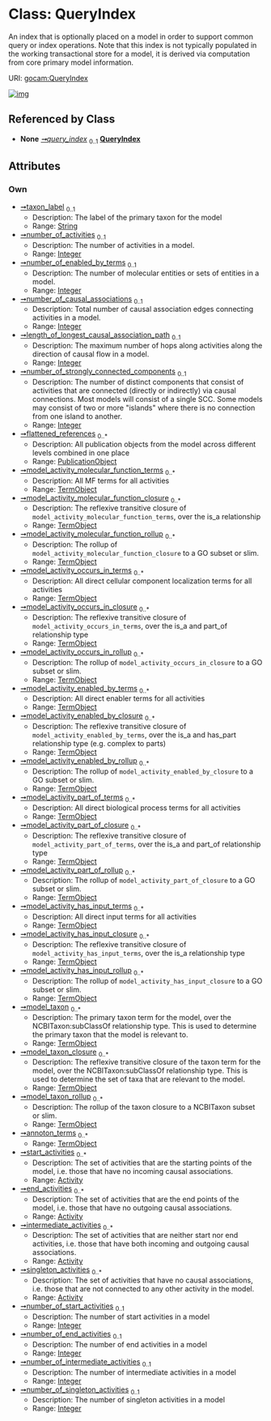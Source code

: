 
# Class: QueryIndex

An index that is optionally placed on a model in order to support common query or index operations. Note that this index is not typically populated in the working transactional store for a model, it is derived via computation from core primary model information.

URI: [gocam:QueryIndex](https://w3id.org/gocam/QueryIndex)


[![img](https://yuml.me/diagram/nofunky;dir:TB/class/[TermObject],[Activity]<singleton_activities%200..*-%20[QueryIndex&#124;taxon_label:string%20%3F;number_of_activities:integer%20%3F;number_of_enabled_by_terms:integer%20%3F;number_of_causal_associations:integer%20%3F;length_of_longest_causal_association_path:integer%20%3F;number_of_strongly_connected_components:integer%20%3F;number_of_start_activities:integer%20%3F;number_of_end_activities:integer%20%3F;number_of_intermediate_activities:integer%20%3F;number_of_singleton_activities:integer%20%3F],[Activity]<intermediate_activities%200..*-%20[QueryIndex],[Activity]<end_activities%200..*-%20[QueryIndex],[Activity]<start_activities%200..*-%20[QueryIndex],[TermObject]<annoton_terms%200..*-++[QueryIndex],[TermObject]<model_taxon_rollup%200..*-++[QueryIndex],[TermObject]<model_taxon_closure%200..*-++[QueryIndex],[TermObject]<model_taxon%200..*-++[QueryIndex],[TermObject]<model_activity_has_input_rollup%200..*-++[QueryIndex],[TermObject]<model_activity_has_input_closure%200..*-++[QueryIndex],[TermObject]<model_activity_has_input_terms%200..*-++[QueryIndex],[TermObject]<model_activity_part_of_rollup%200..*-++[QueryIndex],[TermObject]<model_activity_part_of_closure%200..*-++[QueryIndex],[TermObject]<model_activity_part_of_terms%200..*-++[QueryIndex],[TermObject]<model_activity_enabled_by_rollup%200..*-++[QueryIndex],[TermObject]<model_activity_enabled_by_closure%200..*-++[QueryIndex],[TermObject]<model_activity_enabled_by_terms%200..*-++[QueryIndex],[TermObject]<model_activity_occurs_in_rollup%200..*-++[QueryIndex],[TermObject]<model_activity_occurs_in_closure%200..*-++[QueryIndex],[TermObject]<model_activity_occurs_in_terms%200..*-++[QueryIndex],[TermObject]<model_activity_molecular_function_rollup%200..*-++[QueryIndex],[TermObject]<model_activity_molecular_function_closure%200..*-++[QueryIndex],[TermObject]<model_activity_molecular_function_terms%200..*-++[QueryIndex],[PublicationObject]<flattened_references%200..*-++[QueryIndex],[Model]++-%20query_index%200..1>[QueryIndex],[PublicationObject],[Model],[Activity])](https://yuml.me/diagram/nofunky;dir:TB/class/[TermObject],[Activity]<singleton_activities%200..*-%20[QueryIndex&#124;taxon_label:string%20%3F;number_of_activities:integer%20%3F;number_of_enabled_by_terms:integer%20%3F;number_of_causal_associations:integer%20%3F;length_of_longest_causal_association_path:integer%20%3F;number_of_strongly_connected_components:integer%20%3F;number_of_start_activities:integer%20%3F;number_of_end_activities:integer%20%3F;number_of_intermediate_activities:integer%20%3F;number_of_singleton_activities:integer%20%3F],[Activity]<intermediate_activities%200..*-%20[QueryIndex],[Activity]<end_activities%200..*-%20[QueryIndex],[Activity]<start_activities%200..*-%20[QueryIndex],[TermObject]<annoton_terms%200..*-++[QueryIndex],[TermObject]<model_taxon_rollup%200..*-++[QueryIndex],[TermObject]<model_taxon_closure%200..*-++[QueryIndex],[TermObject]<model_taxon%200..*-++[QueryIndex],[TermObject]<model_activity_has_input_rollup%200..*-++[QueryIndex],[TermObject]<model_activity_has_input_closure%200..*-++[QueryIndex],[TermObject]<model_activity_has_input_terms%200..*-++[QueryIndex],[TermObject]<model_activity_part_of_rollup%200..*-++[QueryIndex],[TermObject]<model_activity_part_of_closure%200..*-++[QueryIndex],[TermObject]<model_activity_part_of_terms%200..*-++[QueryIndex],[TermObject]<model_activity_enabled_by_rollup%200..*-++[QueryIndex],[TermObject]<model_activity_enabled_by_closure%200..*-++[QueryIndex],[TermObject]<model_activity_enabled_by_terms%200..*-++[QueryIndex],[TermObject]<model_activity_occurs_in_rollup%200..*-++[QueryIndex],[TermObject]<model_activity_occurs_in_closure%200..*-++[QueryIndex],[TermObject]<model_activity_occurs_in_terms%200..*-++[QueryIndex],[TermObject]<model_activity_molecular_function_rollup%200..*-++[QueryIndex],[TermObject]<model_activity_molecular_function_closure%200..*-++[QueryIndex],[TermObject]<model_activity_molecular_function_terms%200..*-++[QueryIndex],[PublicationObject]<flattened_references%200..*-++[QueryIndex],[Model]++-%20query_index%200..1>[QueryIndex],[PublicationObject],[Model],[Activity])

## Referenced by Class

 *  **None** *[➞query_index](model__query_index.md)*  <sub>0..1</sub>  **[QueryIndex](QueryIndex.md)**

## Attributes


### Own

 * [➞taxon_label](queryIndex__taxon_label.md)  <sub>0..1</sub>
     * Description: The label of the primary taxon for the model
     * Range: [String](types/String.md)
 * [➞number_of_activities](queryIndex__number_of_activities.md)  <sub>0..1</sub>
     * Description: The number of activities in a model.
     * Range: [Integer](types/Integer.md)
 * [➞number_of_enabled_by_terms](queryIndex__number_of_enabled_by_terms.md)  <sub>0..1</sub>
     * Description: The number of molecular entities or sets of entities in a model.
     * Range: [Integer](types/Integer.md)
 * [➞number_of_causal_associations](queryIndex__number_of_causal_associations.md)  <sub>0..1</sub>
     * Description: Total number of causal association edges connecting activities in a model.
     * Range: [Integer](types/Integer.md)
 * [➞length_of_longest_causal_association_path](queryIndex__length_of_longest_causal_association_path.md)  <sub>0..1</sub>
     * Description: The maximum number of hops along activities along the direction of causal flow in a model.
     * Range: [Integer](types/Integer.md)
 * [➞number_of_strongly_connected_components](queryIndex__number_of_strongly_connected_components.md)  <sub>0..1</sub>
     * Description: The number of distinct components that consist of activities that are connected (directly or indirectly) via causal connections. Most models will consist of a single SCC. Some models may consist of two or more "islands" where there is no connection from one island to another.
     * Range: [Integer](types/Integer.md)
 * [➞flattened_references](queryIndex__flattened_references.md)  <sub>0..\*</sub>
     * Description: All publication objects from the model across different levels combined in one place
     * Range: [PublicationObject](PublicationObject.md)
 * [➞model_activity_molecular_function_terms](queryIndex__model_activity_molecular_function_terms.md)  <sub>0..\*</sub>
     * Description: All MF terms for all activities
     * Range: [TermObject](TermObject.md)
 * [➞model_activity_molecular_function_closure](queryIndex__model_activity_molecular_function_closure.md)  <sub>0..\*</sub>
     * Description: The reflexive transitive closure of `model_activity_molecular_function_terms`, over the is_a relationship
     * Range: [TermObject](TermObject.md)
 * [➞model_activity_molecular_function_rollup](queryIndex__model_activity_molecular_function_rollup.md)  <sub>0..\*</sub>
     * Description: The rollup of `model_activity_molecular_function_closure` to a GO subset or slim.
     * Range: [TermObject](TermObject.md)
 * [➞model_activity_occurs_in_terms](queryIndex__model_activity_occurs_in_terms.md)  <sub>0..\*</sub>
     * Description: All direct cellular component localization terms for all activities
     * Range: [TermObject](TermObject.md)
 * [➞model_activity_occurs_in_closure](queryIndex__model_activity_occurs_in_closure.md)  <sub>0..\*</sub>
     * Description: The reflexive transitive closure of `model_activity_occurs_in_terms`, over the is_a and part_of relationship type
     * Range: [TermObject](TermObject.md)
 * [➞model_activity_occurs_in_rollup](queryIndex__model_activity_occurs_in_rollup.md)  <sub>0..\*</sub>
     * Description: The rollup of `model_activity_occurs_in_closure` to a GO subset or slim.
     * Range: [TermObject](TermObject.md)
 * [➞model_activity_enabled_by_terms](queryIndex__model_activity_enabled_by_terms.md)  <sub>0..\*</sub>
     * Description: All direct enabler terms for all activities
     * Range: [TermObject](TermObject.md)
 * [➞model_activity_enabled_by_closure](queryIndex__model_activity_enabled_by_closure.md)  <sub>0..\*</sub>
     * Description: The reflexive transitive closure of `model_activity_enabled_by_terms`, over the is_a and has_part relationship type (e.g. complex to parts)
     * Range: [TermObject](TermObject.md)
 * [➞model_activity_enabled_by_rollup](queryIndex__model_activity_enabled_by_rollup.md)  <sub>0..\*</sub>
     * Description: The rollup of `model_activity_enabled_by_closure` to a GO subset or slim.
     * Range: [TermObject](TermObject.md)
 * [➞model_activity_part_of_terms](queryIndex__model_activity_part_of_terms.md)  <sub>0..\*</sub>
     * Description: All direct biological process terms for all activities
     * Range: [TermObject](TermObject.md)
 * [➞model_activity_part_of_closure](queryIndex__model_activity_part_of_closure.md)  <sub>0..\*</sub>
     * Description: The reflexive transitive closure of `model_activity_part_of_terms`, over the is_a and part_of relationship type
     * Range: [TermObject](TermObject.md)
 * [➞model_activity_part_of_rollup](queryIndex__model_activity_part_of_rollup.md)  <sub>0..\*</sub>
     * Description: The rollup of `model_activity_part_of_closure` to a GO subset or slim.
     * Range: [TermObject](TermObject.md)
 * [➞model_activity_has_input_terms](queryIndex__model_activity_has_input_terms.md)  <sub>0..\*</sub>
     * Description: All direct input terms for all activities
     * Range: [TermObject](TermObject.md)
 * [➞model_activity_has_input_closure](queryIndex__model_activity_has_input_closure.md)  <sub>0..\*</sub>
     * Description: The reflexive transitive closure of `model_activity_has_input_terms`, over the is_a relationship type
     * Range: [TermObject](TermObject.md)
 * [➞model_activity_has_input_rollup](queryIndex__model_activity_has_input_rollup.md)  <sub>0..\*</sub>
     * Description: The rollup of `model_activity_has_input_closure` to a GO subset or slim.
     * Range: [TermObject](TermObject.md)
 * [➞model_taxon](queryIndex__model_taxon.md)  <sub>0..\*</sub>
     * Description: The primary taxon term for the model, over the NCBITaxon:subClassOf relationship type. This is used to determine the primary taxon that the model is relevant to.
     * Range: [TermObject](TermObject.md)
 * [➞model_taxon_closure](queryIndex__model_taxon_closure.md)  <sub>0..\*</sub>
     * Description: The reflexive transitive closure of the taxon term for the model, over the NCBITaxon:subClassOf relationship type. This is used to determine the set of taxa that are relevant to the model.
     * Range: [TermObject](TermObject.md)
 * [➞model_taxon_rollup](queryIndex__model_taxon_rollup.md)  <sub>0..\*</sub>
     * Description: The rollup of the taxon closure to a NCBITaxon subset or slim.
     * Range: [TermObject](TermObject.md)
 * [➞annoton_terms](queryIndex__annoton_terms.md)  <sub>0..\*</sub>
     * Range: [TermObject](TermObject.md)
 * [➞start_activities](queryIndex__start_activities.md)  <sub>0..\*</sub>
     * Description: The set of activities that are the starting points of the model, i.e. those that have no incoming causal associations.
     * Range: [Activity](Activity.md)
 * [➞end_activities](queryIndex__end_activities.md)  <sub>0..\*</sub>
     * Description: The set of activities that are the end points of the model, i.e. those that have no outgoing causal associations.
     * Range: [Activity](Activity.md)
 * [➞intermediate_activities](queryIndex__intermediate_activities.md)  <sub>0..\*</sub>
     * Description: The set of activities that are neither start nor end activities, i.e. those that have both incoming and outgoing causal associations.
     * Range: [Activity](Activity.md)
 * [➞singleton_activities](queryIndex__singleton_activities.md)  <sub>0..\*</sub>
     * Description: The set of activities that have no causal associations, i.e. those that are not connected to any other activity in the model.
     * Range: [Activity](Activity.md)
 * [➞number_of_start_activities](queryIndex__number_of_start_activities.md)  <sub>0..1</sub>
     * Description: The number of start activities in a model
     * Range: [Integer](types/Integer.md)
 * [➞number_of_end_activities](queryIndex__number_of_end_activities.md)  <sub>0..1</sub>
     * Description: The number of end activities in a model
     * Range: [Integer](types/Integer.md)
 * [➞number_of_intermediate_activities](queryIndex__number_of_intermediate_activities.md)  <sub>0..1</sub>
     * Description: The number of intermediate activities in a model
     * Range: [Integer](types/Integer.md)
 * [➞number_of_singleton_activities](queryIndex__number_of_singleton_activities.md)  <sub>0..1</sub>
     * Description: The number of singleton activities in a model
     * Range: [Integer](types/Integer.md)
